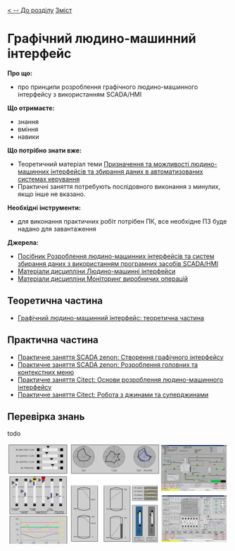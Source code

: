 [< -- До розділу](../README.md)         [Зміст](../../contents.md)

# Графічний людино-машинний інтерфейс

**Про що:**

- про принципи розроблення графічного людино-машинного інтерфейсу з використанням SCADA/HMI

**Що отримаєте:**

- знання 
- вміння 
- навики 

**Що потрібно знати вже:**

- Теоретичний матеріал теми [Призначення та можливості людино-машинних інтерфейсів та збирання даних в автоматизованих системах керування](../basic/README.md)
- Практичні заняття потребують послідовного виконання з минулих, якщо інше не вказано. 

**Необхідні інструменти:**

- для виконання практичних робіт потрібен ПК, все необхідне ПЗ буде надано для завантаження

**Джерела:** 

- [Посібник Розроблення людино-машинних інтерфейсів та систем збирання даних з використанням програмних засобів SCADA/HMI](https://pupenasan.github.io/hmibook/)
- [Матеріали дисципліни Людино-машинні інтерфейси](https://pupenasan.github.io/hmi)
- [Матеріали дисципліни Моніторинг виробничих операцій](https://pupenasan.github.io/monitorproduction)

## Теоретична частина

- [Графічний людино-машинний інтерфейс: теоретична частина](teor.md)

## Практична частина

- [Практичне заняття SCADA zenon: Створення графічного інтерфейсу](labzenon.md)
- [Практичне заняття SCADA zenon:  Розроблення головних та контекстних меню](labzenonmenu.md)
- [Практичне заняття Citect: Основи розроблення людино-машинного інтерфейсу](labcitect.md)
- [Практичне заняття Citect: Робота з джинами та суперджинами](labcitectjenie.md)



## Перевірка знань

todo

![image-20240731180502040](media/image-20240731180502040.png)